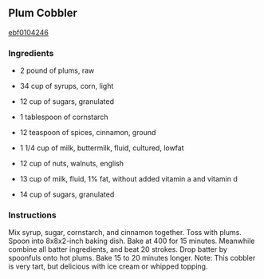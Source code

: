 ## Plum Cobbler

[ebf0104246](http://www.food.com/recipe/plum-cobbler-93677)

### Ingredients

 - 2 pound of plums, raw

 - 34 cup of syrups, corn, light

 - 12 cup of sugars, granulated

 - 1 tablespoon of cornstarch

 - 12 teaspoon of spices, cinnamon, ground

 - 1 1/4 cup of milk, buttermilk, fluid, cultured, lowfat

 - 12 cup of nuts, walnuts, english

 - 13 cup of milk, fluid, 1% fat, without added vitamin a and vitamin d

 - 14 cup of sugars, granulated

### Instructions

Mix syrup, sugar, cornstarch, and cinnamon together. Toss with plums. Spoon into 8x8x2-inch baking dish. Bake at 400 for 15 minutes. Meanwhile combine all batter ingredients, and beat 20 strokes. Drop batter by spoonfuls onto hot plums. Bake 15 to 20 minutes longer. Note: This cobbler is very tart, but delicious with ice cream or whipped topping.